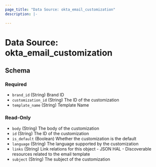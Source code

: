 ```yaml
---
page_title: "Data Source: okta_email_customization"
description: |-
  
---
```


# Data Source: okta_email_customization





<!-- schema generated by tfplugindocs -->
## Schema

### Required

- `brand_id` (String) Brand ID
- `customization_id` (String) The ID of the customization
- `template_name` (String) Template Name

### Read-Only

- `body` (String) The body of the customization
- `id` (String) The ID of the customization
- `is_default` (Boolean) Whether the customization is the default
- `language` (String) The language supported by the customization
- `links` (String) Link relations for this object - JSON HAL - Discoverable resources related to the email template
- `subject` (String) The subject of the customization


